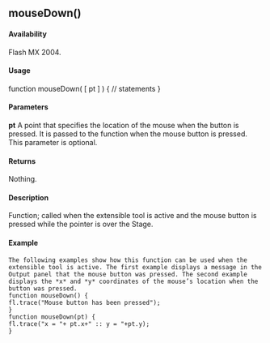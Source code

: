 ## mouseDown()

#### Availability

Flash MX 2004.

#### Usage

function mouseDown( \[ pt \] ) {
// statements
}

#### Parameters

**pt** A point that specifies the location of the mouse when the button is pressed. It is passed to the function when the mouse button is pressed. This parameter is optional.

#### Returns

Nothing.

#### Description

Function; called when the extensible tool is active and the mouse button is pressed while the pointer is over the Stage.

#### Example

```
The following examples show how this function can be used when the extensible tool is active. The first example displays a message in the Output panel that the mouse button was pressed. The second example displays the *x* and *y* coordinates of the mouse’s location when the button was pressed.
function mouseDown() {
fl.trace("Mouse button has been pressed");
}
function mouseDown(pt) {
fl.trace("x = "+ pt.x+" :: y = "+pt.y);
}

```